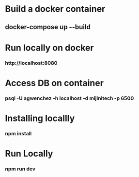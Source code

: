 

# Build a docker container
## docker-compose up --build

# Run locally on docker
### http://localhost:8080

# Access DB on container
### psql -U agwenchez -h localhost -d mijinitech -p 6500
# Installing locallly
### npm install

# Run Locally
### npm run dev





